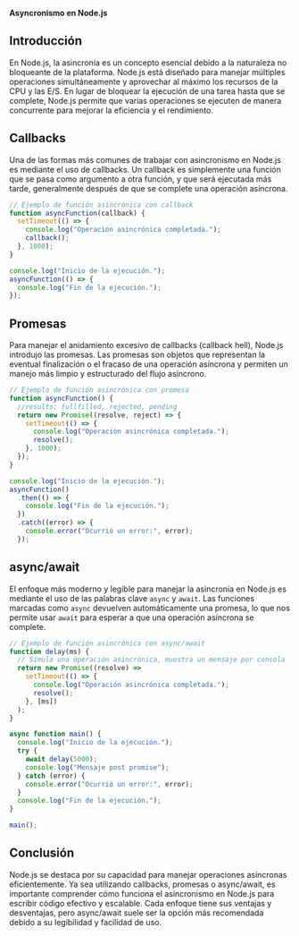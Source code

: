 **Asyncronismo en Node.js**

## Introducción

En Node.js, la asincronía es un concepto esencial debido a la naturaleza no bloqueante de la plataforma. Node.js está diseñado para manejar múltiples operaciones simultáneamente y aprovechar al máximo los recursos de la CPU y las E/S. En lugar de bloquear la ejecución de una tarea hasta que se complete, Node.js permite que varias operaciones se ejecuten de manera concurrente para mejorar la eficiencia y el rendimiento.

## Callbacks

Una de las formas más comunes de trabajar con asincronismo en Node.js es mediante el uso de callbacks. Un callback es simplemente una función que se pasa como argumento a otra función, y que será ejecutada más tarde, generalmente después de que se complete una operación asíncrona.

```javascript
// Ejemplo de función asincrónica con callback
function asyncFunction(callback) {
  setTimeout(() => {
    console.log("Operación asincrónica completada.");
    callback();
  }, 1000);
}

console.log("Inicio de la ejecución.");
asyncFunction(() => {
  console.log("Fin de la ejecución.");
});
```

## Promesas

Para manejar el anidamiento excesivo de callbacks (callback hell), Node.js introdujo las promesas. Las promesas son objetos que representan la eventual finalización o el fracaso de una operación asíncrona y permiten un manejo más limpio y estructurado del flujo asíncrono.

```javascript
// Ejemplo de función asincrónica con promesa
function asyncFunction() {
  //results: fullfilled, rejected, pending
  return new Promise((resolve, reject) => {
    setTimeout(() => {
      console.log("Operación asincrónica completada.");
      resolve();
    }, 1000);
  });
}

console.log("Inicio de la ejecución.");
asyncFunction()
  .then(() => {
    console.log("Fin de la ejecución.");
  })
  .catch((error) => {
    console.error("Ocurrió un error:", error);
  });
```

## async/await

El enfoque más moderno y legible para manejar la asincronía en Node.js es mediante el uso de las palabras clave `async` y `await`. Las funciones marcadas como `async` devuelven automáticamente una promesa, lo que nos permite usar `await` para esperar a que una operación asíncrona se complete.

```javascript
// Ejemplo de función asincrónica con async/await
function delay(ms) {
  // Simula una operación asincrónica, muestra un mensaje por consola
  return new Promise((resolve) =>
    setTimeout(() => {
      console.log("Operación asincrónica completada.");
      resolve();
    }, [ms])
  );
}

async function main() {
  console.log("Inicio de la ejecución.");
  try {
    await delay(5000);
    console.log("Mensaje post promise");
  } catch (error) {
    console.error("Ocurrió un error:", error);
  }
  console.log("Fin de la ejecución.");
}

main();
```

## Conclusión

Node.js se destaca por su capacidad para manejar operaciones asíncronas eficientemente. Ya sea utilizando callbacks, promesas o async/await, es importante comprender cómo funciona el asincronismo en Node.js para escribir código efectivo y escalable. Cada enfoque tiene sus ventajas y desventajas, pero async/await suele ser la opción más recomendada debido a su legibilidad y facilidad de uso.
